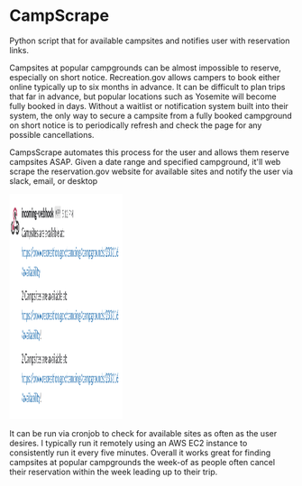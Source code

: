 # CampScrape
Python script that for available campsites and notifies user with reservation links.

Campsites at popular campgrounds can be almost impossible to reserve, especially on short notice. Recreation.gov allows campers to book either online typically up to six months in advance. It can be difficult to plan trips that far in advance, but popular locations such as Yosemite will become fully booked in days. Without a waitlist or notification system built into their system, the only way to secure a campsite from a fully booked campground on short notice is to periodically refresh and check the page for any possible cancellations.

CampsScrape automates this process for the user and allows them reserve campsites ASAP. Given a date range and specified campground, it'll web scrape the reservation.gov website for available sites and notify the user via slack, email, or desktop

<img src="https://github.com/thomas-archer/CampScrape/blob/master/Screen%20Shot%202018-10-26%20at%202.43.36%20PM.png"  width="200" height="400" />

It can be run via cronjob to check for available sites as often as the user desires. I typically run it remotely using an AWS EC2 instance to consistently run it every five minutes. Overall it works great for finding campsites at popular campgrounds the week-of as people often cancel their reservation within the week leading up to their trip.
